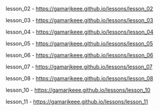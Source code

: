 lesson_02 - https://gamarjkeee.github.io/lessons/lesson_02

lesson_03 - https://gamarjkeee.github.io/lessons/lesson_03

lesson_04 - https://gamarjkeee.github.io/lessons/lesson_04

lesson_05 - https://gamarjkeee.github.io/lessons/lesson_05

lesson_06 - https://gamarjkeee.github.io/lessons/lesson_06

lesson_07 - https://gamarjkeee.github.io/lessons/lesson_07

lesson_08 - https://gamarjkeee.github.io/lessons/lesson_08

lesson_10 - https://gamarjkeee.github.io/lessons/lesson_10

lesson_11 - https://gamarjkeee.github.io/lessons/lesson_11
